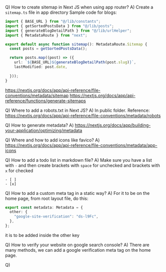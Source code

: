 Q) How to create sitemap in Next JS when using app router?
A) Create a `sitemap.ts` file in app directory
Sample code for blogs:
```typescript
import { BASE_URL } from "@/lib/constants";
import { getSortedPostsData } from "@/lib/posts";
import { generateBlogDetailPath } from "@/lib/urlHelper";
import { MetadataRoute } from "next";

export default async function sitemap(): MetadataRoute.Sitemap {
  const posts = getSortedPostsData();

  return posts.map((post) => ({
    url: `${BASE_URL}${generateBlogDetailPath(post.slug)}`,
    lastModified: post.date,
    
  }));
}

```
https://nextjs.org/docs/app/api-reference/file-conventions/metadata/sitemap
https://nextjs.org/docs/app/api-reference/functions/generate-sitemaps

Q) Where to add a robots.txt in Next JS?
A) In public folder. Reference: https://nextjs.org/docs/app/api-reference/file-conventions/metadata/robots

Q) How to generate metadata?
A) https://nextjs.org/docs/app/building-your-application/optimizing/metadata

Q) Where and how to add icons like favico?
A) https://nextjs.org/docs/app/api-reference/file-conventions/metadata/app-icons

Q) How to add a todo list in markdown file?
A) Make sure you have a list with `-` and then create brackets with `space` for unchecked and brackets with `x` for checked
```
- [ ]
- [x]
```

Q) How to add a custom meta tag in a static way?
A) For it to be on the home page, from root layout file, do this:
```typescript
export const metadata: Metadata = {
  other: {
    "google-site-verification": "ds-l9Fc",
  },
};
```
it is to be added inside the other key

Q) How to verify your website on google search console?
A) There are many methods, we can add a google verification meta tag on the home page.

Q)